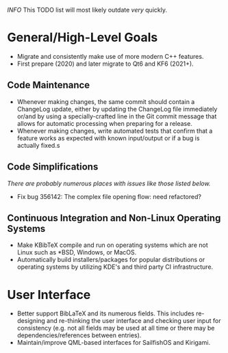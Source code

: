 *INFO* This TODO list will most likely outdate _very_ quickly.

# General/High-Level Goals

* Migrate and consistently make use of more modern C++ features.
* First prepare (2020) and later migrate to Qt6 and KF6 (2021+).

## Code Maintenance

* Whenever making changes, the same commit should contain a ChangeLog
  update, either by updating the ChangeLog file immediately or/and by
  using a specially-crafted line in the Git commit message that allows
  for automatic processing when preparing for a release.
* Whenever making changes, write automated tests that confirm that a
  feature works as expected with known input/output or if a bug is
  actually fixed.s

## Code Simplifications

_There are probably numerous places with issues like those listed below._

* Fix bug 356142: The complex file opening flow: need refactored?

## Continuous Integration and Non-Linux Operating Systems

* Make KBibTeX compile and run on operating systems which are not Linux
  such as *BSD, Windows, or MacOS.
* Automatically build installers/packages for popular distributions or
  operating systems by utilizing KDE's and third party CI infrastructure.

# User Interface

* Better support BibLaTeX and its numerous fields. This includes
  re-designing and re-thinking the user interface and checking user input
  for consistency (e.g. not all fields may be used at all time or there
  may be dependencies/references between entries).
* Maintain/improve QML-based interfaces for SailfishOS and Kirigami.
